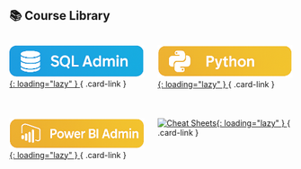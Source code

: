 <!-- =======================  Course Library cards  ======================= -->
<link rel="stylesheet" href="webpage_style.css">

<style>
/* --- simple card grid (add to webpage_style.css once you’re happy) --- */
.grid.cards      { display:grid; gap:1.5rem;
                   grid-template-columns:repeat(auto-fit,minmax(160px,1fr)); }

.card-link       { display:block; text-align:center; background:#fff;
                   border-radius:12px; overflow:hidden; box-shadow:0 2px 8px #0002;
                   transition:transform .15s ease; text-decoration:none; }

.card-link:hover { transform:translateY(-4px); }

.card-link img   { width:100%; height:auto; display:block; }

/* The label styling is still here in case you want to add it back later */
.card-label      { padding:.75rem 0 .9rem; font-weight:600;
                   font-size:.95rem; color:#343a40; }
</style>

## 📚 Course Library

<div class="grid cards" markdown="1">

[<!-- SQL Admin -->
![SQL Admin](assets/logos/sql-admin.png){: loading="lazy" }
](courses/sql-admin/){ .card-link }

[<!-- Python -->
![Python](assets/logos/python.png){: loading="lazy" }
](courses/python/){ .card-link }

[<!-- Power BI Admin -->
![Power BI Admin](assets/logos/powerbi.png){: loading="lazy" }
](courses/power-bi-service/powerbi-service-cheatsheet.html){ .card-link }

[<!-- Cheat Sheets -->
![Cheat Sheets](assets.logos/cheat-sheet.png){: loading="lazy" }
](cheat-sheets/){ .card-link }

</div>
